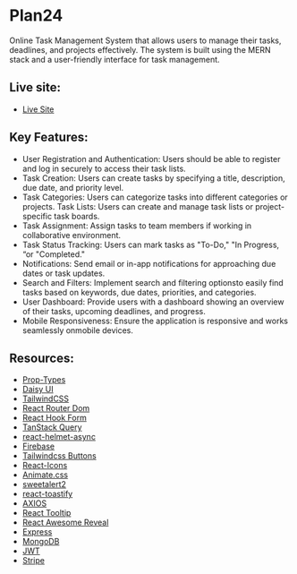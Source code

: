 # Plan24

Online Task Management System that allows users to manage their tasks, deadlines, and projects effectively. The system is built using the MERN stack and a user-friendly interface for task management.

## Live site:

- [Live Site]()



## Key Features:

- User Registration and Authentication: Users should be able to register and log in securely to access their task lists.
- Task Creation: Users can create tasks by specifying a title, description, due date, and priority level.
- Task Categories: Users can categorize tasks into different categories or projects. Task Lists: Users can create and manage task lists or project-specific task boards.
- Task Assignment: Assign tasks to team members if working in collaborative environment.
- Task Status Tracking: Users can mark tasks as "To-Do," "In Progress, “or "Completed."
- Notifications: Send email or in-app notifications for approaching due dates or task updates.
- Search and Filters: Implement search and filtering optionsto easily find tasks based on keywords, due dates, priorities, and categories.
- User Dashboard: Provide users with a dashboard showing an overview of their tasks, upcoming deadlines, and progress.
- Mobile Responsiveness: Ensure the application is responsive and works seamlessly onmobile devices.


## Resources:

- [Prop-Types](https://www.npmjs.com/package/prop-types)
- [Daisy UI](https://daisyui.com/)
- [TailwindCSS](https://tailwindcss.com/)
- [React Router Dom](https://reactrouter.com/en/main)
- [React Hook Form](https://react-hook-form.com/)
- [TanStack Query](https://www.npmjs.com/package/@tanstack/react-query)
- [react-helmet-async](https://www.npmjs.com/package/react-helmet-async)
- [Firebase](https://console.firebase.google.com)
- [Tailwindcss Buttons](https://devdojo.com/tailwindcss/buttons)
- [React-Icons](https://react-icons.github.io/react-icons/)
- [Animate.css](https://animate.style/)
- [sweetalert2](https://sweetalert2.github.io/#download)
- [react-toastify](https://www.npmjs.com/package/react-toastify)
- [AXIOS](https://axios-http.com/docs/intro)
- [React Tooltip](https://react-tooltip.com)
- [React Awesome Reveal](https://www.npmjs.com/package/react-awesome-reveal)
- [Express](https://expressjs.com)
- [MongoDB](https://cloud.mongodb.com)
- [JWT](https://jwt.io/libraries?language=Node.js)
- [Stripe](https://docs.stripe.com/checkout/quickstart?client=react&lang=node)

